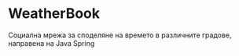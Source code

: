 # WeatherBook

Социална мрежа за споделяне на времето в различните градове, направена на Java Spring